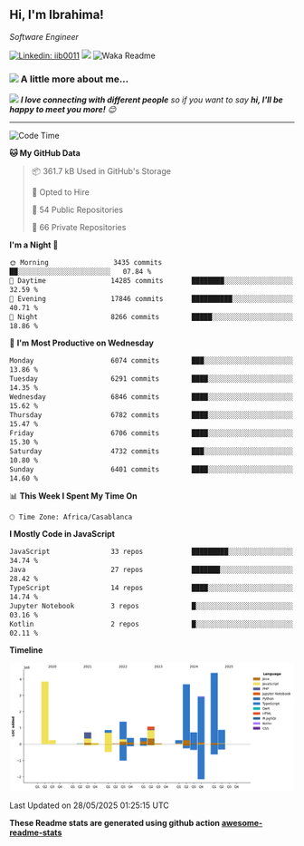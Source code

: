 <h2>Hi, I'm Ibrahima! </h2>
<p><em>Software Engineer 
</em></p>


[![Linkedin: iib0011](https://img.shields.io/badge/-iib0011-blue?style=flat-square&logo=Linkedin&logoColor=white&link=https://www.linkedin.com/in/iib0011/)](https://www.linkedin.com/in/iib0011/)
![](https://visitor-badge.glitch.me/badge?page_id=iib0011)
![Waka Readme](https://github.com/iib0011/iib0011/workflows/Waka%20Readme/badge.svg)


### <img src="https://media.giphy.com/media/VgCDAzcKvsR6OM0uWg/giphy.gif" width="50"> A little more about me...  


<img src="https://media.giphy.com/media/LnQjpWaON8nhr21vNW/giphy.gif" width="60"> <em><b>I love connecting with different people</b> so if you want to say <b>hi, I'll be happy to meet you more!</b> 😊</em>

---
<!--START_SECTION:waka-->
![Code Time](http://img.shields.io/badge/Code%20Time-4%2C884%20hrs%2013%20mins-blue)

**🐱 My GitHub Data** 

> 📦 361.7 kB Used in GitHub's Storage 
 > 
> 💼 Opted to Hire
 > 
> 📜 54 Public Repositories 
 > 
> 🔑 66 Private Repositories 
 > 
**I'm a Night 🦉** 

```text
🌞 Morning                3435 commits        ██░░░░░░░░░░░░░░░░░░░░░░░   07.84 % 
🌆 Daytime                14285 commits       ████████░░░░░░░░░░░░░░░░░   32.59 % 
🌃 Evening                17846 commits       ██████████░░░░░░░░░░░░░░░   40.71 % 
🌙 Night                  8266 commits        █████░░░░░░░░░░░░░░░░░░░░   18.86 % 
```
📅 **I'm Most Productive on Wednesday** 

```text
Monday                   6074 commits        ███░░░░░░░░░░░░░░░░░░░░░░   13.86 % 
Tuesday                  6291 commits        ████░░░░░░░░░░░░░░░░░░░░░   14.35 % 
Wednesday                6846 commits        ████░░░░░░░░░░░░░░░░░░░░░   15.62 % 
Thursday                 6782 commits        ████░░░░░░░░░░░░░░░░░░░░░   15.47 % 
Friday                   6706 commits        ████░░░░░░░░░░░░░░░░░░░░░   15.30 % 
Saturday                 4732 commits        ███░░░░░░░░░░░░░░░░░░░░░░   10.80 % 
Sunday                   6401 commits        ████░░░░░░░░░░░░░░░░░░░░░   14.60 % 
```


📊 **This Week I Spent My Time On** 

```text
🕑︎ Time Zone: Africa/Casablanca
```

**I Mostly Code in JavaScript** 

```text
JavaScript               33 repos            █████████░░░░░░░░░░░░░░░░   34.74 % 
Java                     27 repos            ███████░░░░░░░░░░░░░░░░░░   28.42 % 
TypeScript               14 repos            ████░░░░░░░░░░░░░░░░░░░░░   14.74 % 
Jupyter Notebook         3 repos             █░░░░░░░░░░░░░░░░░░░░░░░░   03.16 % 
Kotlin                   2 repos             █░░░░░░░░░░░░░░░░░░░░░░░░   02.11 % 
```



**Timeline**

![Lines of Code chart](https://raw.githubusercontent.com/iib0011/iib0011/master/assets/bar_graph.png)


 Last Updated on 28/05/2025 01:25:15 UTC
<!--END_SECTION:waka-->

**These Readme stats are generated using github action [awesome-readme-stats](https://github.com/iib0011/waka-readme-stats)**
